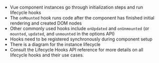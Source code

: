 - Vue component instances go through initialization steps and run lifecycle hooks
- The `onMounted` hook runs code after the component has finished initial rendering and created DOM nodes
- Other commonly used hooks include `onUpdated` and `onUnmounted` (or `mounted`, `updated`, and `unmounted` in the options API)
- Hooks need to be registered synchronously during component setup
- There is a diagram for the instance lifecycle
- Consult the Lifecycle Hooks API reference for more details on all lifecycle hooks and their use cases.